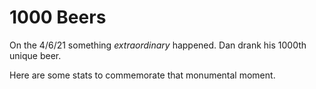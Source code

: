 # 1000 Beers

On the 4/6/21 something *extraordinary* happened. Dan drank his 1000th unique beer.

Here are some stats to commemorate that monumental moment.